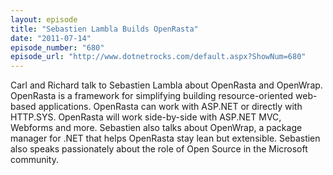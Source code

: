 ```yaml
---
layout: episode
title: "Sebastien Lambla Builds OpenRasta"
date: "2011-07-14"
episode_number: "680"
episode_url: "http://www.dotnetrocks.com/default.aspx?ShowNum=680"
---
```


Carl and Richard talk to Sebastien Lambla about OpenRasta and OpenWrap. OpenRasta is a framework for simplifying building resource-oriented web-based applications. OpenRasta can work with ASP.NET or directly with HTTP.SYS. OpenRasta will work side-by-side with ASP.NET MVC, Webforms and more. Sebastien also talks about OpenWrap, a package manager for .NET that helps OpenRasta stay lean but extensible. Sebastien also speaks passionately about the role of Open Source in the Microsoft community.
